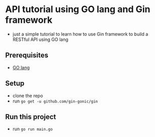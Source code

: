 # API tutorial using GO lang and Gin framework

- just a simple tutorial to learn how to use Gin framework to build a RESTful API using GO lang

## Prerequisites

- [GO lang](https://golang.org/dl/)

## Setup

- clone the repo
- run `go get -u github.com/gin-gonic/gin`

## Run this project

- run `go run main.go`
